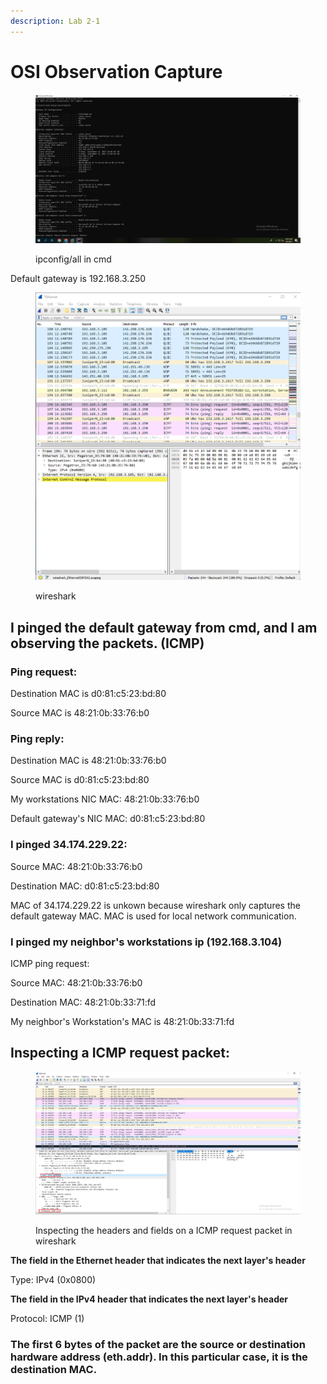 ```yaml
---
description: Lab 2-1
---
```


# OSI Observation Capture



<figure><img src="../../.gitbook/assets/image (7).png" alt=""><figcaption><p>ipconfig/all in cmd  </p></figcaption></figure>

Default gateway is 192.168.3.250&#x20;

<figure><img src="../../.gitbook/assets/image (8).png" alt=""><figcaption><p>wireshark </p></figcaption></figure>

## I pinged the default gateway from cmd, and I am observing the packets. (ICMP)&#x20;

### Ping request:&#x20;

Destination MAC is d0:81:c5:23:bd:80

Source MAC is 48:21:0b:33:76:b0 &#x20;

### Ping reply:&#x20;

Destination MAC is 48:21:0b:33:76:b0&#x20;

Source MAC is d0:81:c5:23:bd:80&#x20;

My workstations NIC MAC: 48:21:0b:33:76:b0&#x20;

Default gateway's NIC MAC: d0:81:c5:23:bd:80&#x20;

### I pinged 34.174.229.22:&#x20;

Source MAC: 48:21:0b:33:76:b0&#x20;

Destination MAC: d0:81:c5:23:bd:80

MAC of 34.174.229.22 is unkown because wireshark only captures the default gateway MAC. MAC is used for local network communication.&#x20;

### I pinged my neighbor's workstations ip (192.168.3.104)&#x20;

ICMP ping request:&#x20;

Source MAC: 48:21:0b:33:76:b0&#x20;

Destination MAC: 48:21:0b:33:71:fd&#x20;

My neighbor's Workstation's MAC is 48:21:0b:33:71:fd  &#x20;

## Inspecting a ICMP request packet:&#x20;

<figure><img src="../../.gitbook/assets/lbxdvnv.png" alt=""><figcaption><p>Inspecting the headers and fields on a ICMP request packet in wireshark</p></figcaption></figure>

**The field in the Ethernet header that indicates the next layer's header**

Type: IPv4 (0x0800)

**The field in the IPv4 header that indicates the next layer's header**

Protocol: ICMP (1)&#x20;

### The first 6 bytes of the packet are the source or destination hardware address (eth.addr). In this particular case, it is the destination MAC.





